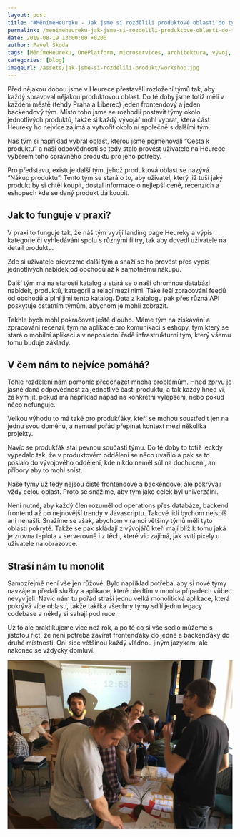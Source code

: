 ```yaml
---
layout: post
title: "#MěnímeHeureku - Jak jsme si rozdělili produktové oblasti do týmů?"
permalink: /menimeheureku-jak-jsme-si-rozdelili-produktove-oblasti-do-tymu/
date: 2019-08-19 13:00:00 +0200
author: Pavel Škoda
tags: [MěnímeHeureku, OnePlatform, microservices, architektura, vývoj, produkt]
categories: [blog]
imageUrl: /assets/jak-jsme-si-rozdelili-produkt/workshop.jpg
---
```

Před nějakou dobou jsme v Heurece přestavěli rozložení týmů tak, aby každý spravoval nějakou produktovou oblast. Do té doby jsme totiž měli v každém městě (tehdy Praha a Liberec) jeden frontendový a jeden backendový tým. Místo toho jsme se rozhodli postavit týmy okolo jednotlivých produktů, takže si každý vývojář mohl vybrat, která část Heureky ho nejvíce zajímá a vytvořit okolo ní společně s dalšími tým.

Náš tým si například vybral oblast, kterou jsme pojmenovali “Cesta k produktu” a naší odpovědností se tedy stalo provést uživatele na Heurece výběrem toho správného produktu pro jeho potřeby.

Pro představu, existuje další tým, jehož produktová oblast se nazývá “Nákup produktu”. Tento tým se stará o to, aby uživatel, který již tuší jaký produkt by si chtěl koupit, dostal informace o nejlepší ceně, recenzích a eshopech kde se daný produkt dá koupit.


## Jak to funguje v praxi?

V praxi to funguje tak, že náš tým vyvíjí landing page Heureky a výpis kategorie či vyhledávání spolu s různými filtry, tak aby dovedl uživatele na detail produktu.

Zde si uživatele převezme další tým a snaží se ho provést přes výpis jednotlivých nabídek od obchodů až k samotnému nákupu.

Další tým má na starosti katalog a stará se o naši ohromnou databázi nabídek, produktů, kategorií a relací mezi nimi. Také řeší zpracování feedů od obchodů a plní jimi tento katalog. Data z katalogu pak přes různá API poskytuje ostatním týmům, abychom je mohli zobrazit.

Takhle bych mohl pokračovat ještě dlouho. Máme tým na získávání a zpracování recenzí, tým na aplikace pro komunikaci s eshopy, tým který se stará o mobilní aplikaci a v neposlední řadě infrastrukturní tým, který všemu tomu buduje základy.


## V čem nám to nejvíce pomáhá?

Tohle rozdělení nám pomohlo předcházet mnoha problémům. Hned zprvu je jasně daná odpovědnost za jednotlivé části produktu, a tak každý hned ví, za kým jít, pokud má například nápad na konkrétní vylepšení, nebo pokud něco nefunguje.

Velkou výhodu to má také pro produkťáky, kteří se mohou soustředit jen na jednu svou doménu, a nemusí pořád přepínat kontext mezi několika projekty.

Navíc se produkťák stal pevnou součástí týmu. Do té doby to totiž leckdy vypadalo tak, že v produktovém oddělení se něco uvařilo a pak se to poslalo do vývojového oddělení, kde nikdo neměl sůl na dochucení, ani příbory aby to mohl sníst.

Naše týmy už tedy nejsou čistě frontendové a backendové, ale pokrývají vždy celou oblast. Proto se snažíme, aby tým jako celek byl univerzální.

Není nutné, aby každý člen rozuměl od operations přes databáze, backend frontend až po nejnovější trendy v Javascriptu. Takové lidi bychom nejspíš ani nenašli. Snažíme se však, abychom v rámci většiny týmů měli tyto oblasti pokryté. Takže se pak skládají z vývojářů kteří mají blíž k tomu jaká je zrovna teplota v serverovně i z těch, které víc zajímá, jak svítí pixely u uživatele na obrazovce.


## Straší nám tu monolit

Samozřejmě není vše jen růžové. Bylo například potřeba, aby si nové týmy navzájem předali služby a aplikace, které předtím v mnoha případech vůbec nevyvíjeli. Navíc nám tu pořád straší jednu velká monolitická aplikace, která pokrývá více oblastí, takže takřka všechny týmy sdílí jednu legacy codebase a někdy si sahají pod ruce.

Už to ale praktikujeme více než rok, a po té co si vše sedlo můžeme s jistotou říct, že není potřeba zavírat frontenďáky do jedné a backenďáky do druhé místnosti. Oni sice většinou každý vládnou jiným jazykem, ale nakonec se vždycky domluví.


![Workshop, Liberec 2018](/assets/jak-jsme-si-rozdelili-produkt/workshop.jpg)